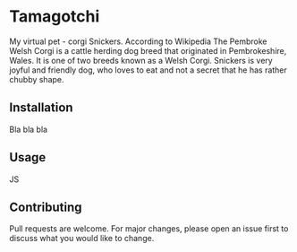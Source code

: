 # Tamagotchi

My virtual pet - corgi Snickers.
According to Wikipedia The Pembroke Welsh Corgi is a cattle herding dog breed that originated in Pembrokeshire, Wales. It is one of two breeds known as a Welsh Corgi. 
Snickers is very joyful and friendly dog, who loves to eat and not a secret that he has rather chubby shape.

## Installation

Bla bla bla

## Usage

JS

## Contributing
Pull requests are welcome. 
For major changes, please open an issue first to discuss what you would like to change.

